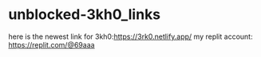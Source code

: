 # unblocked-3kh0_links
here is the newest link for 3kh0:https://3rk0.netlify.app/
my replit account: https://replit.com/@69aaa
